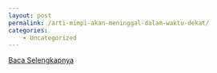 ```yaml
---
layout: post
permalink: /arti-mimpi-akan-meninggal-dalam-waktu-dekat/
categories:
    - Uncategorized
---
```


[Baca Selengkapnya](/02)